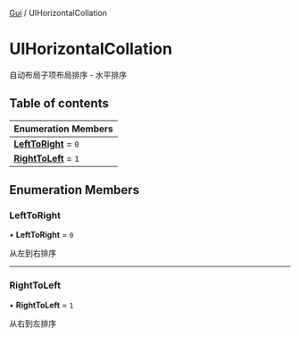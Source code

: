[Gui](../groups/Gui.Gui.md) / UIHorizontalCollation

# UIHorizontalCollation <Badge type="tip" text="Enumeration" /> <Score text="UIHorizontalCollation" />

自动布局子项布局排序 - 水平排序

## Table of contents

| Enumeration Members |
| :-----|
| **[LeftToRight](UI.UIHorizontalCollation.md#lefttoright)** = ``0`` <br> |
| **[RightToLeft](UI.UIHorizontalCollation.md#righttoleft)** = ``1`` <br> |

## Enumeration Members

### LeftToRight <Score text="LeftToRight" /> 

• **LeftToRight** = ``0``

从左到右排序

___

### RightToLeft <Score text="RightToLeft" /> 

• **RightToLeft** = ``1``

从右到左排序
